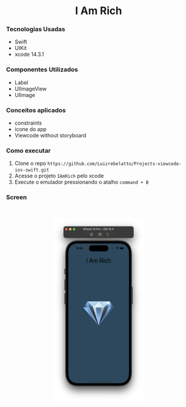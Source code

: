 <h1 align="center">I Am Rich</h1>

### Tecnologias Usadas
- Swift
- UIKit
- xcode 14.3.1

### Componentes Utilizados
- Label
- UIImageView
- UIImage

### Conceitos aplicados
- constraints
- icone do app
- Viewcode without storyboard

### Como executar
1. Clone o repo `https://github.com/Luizrebelatto/Projects-viewcode-ios-swift.git`
2. Acesse o projeto `IAmRich` pelo xcode
3. Execute o emulador pressionando o atalho `command + B`

### Screen
<br>    
<p align="center">
  <img src="../Documentation/iamrich.png" width="250" height="500">
</p>

